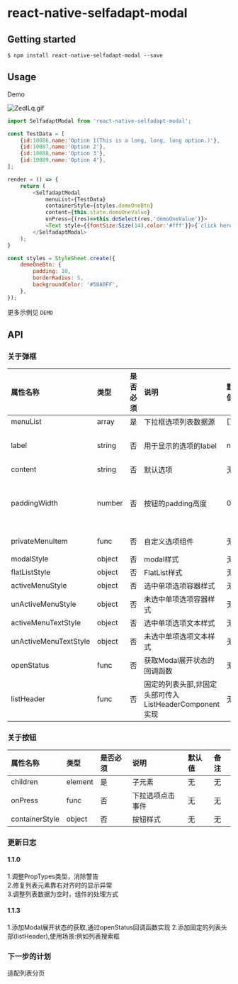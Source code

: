  
# react-native-selfadapt-modal

## Getting started

`$ npm install react-native-selfadapt-modal --save`

## Usage

Demo

![ZedILq.gif](https://s2.ax1x.com/2019/06/26/ZedILq.gif)

```javascript
import SelfadaptModal from 'react-native-selfadapt-modal';

const TestData = [
    {id:10086,name:'Option 1(This is a long, long, long option.)'},
    {id:10087,name:'Option 2'},
    {id:10088,name:'Option 3'},
    {id:10089,name:'Option 4'},
];

render = () => {
    return (
        <SelfadaptModal 
            menuList={TestData} 
            containerStyle={styles.demeOneBtn}
            content={this.state.demoOneValue}
            onPress={(res)=>this.doSelect(res,'demoOneValue')}>
            <Text style={{fontSize:Size(14),color:'#fff'}}>{`click here`}</Text>
        </SelfadaptModal>
    );
}

const styles = StyleSheet.create({
    demeOneBtn: {
        padding: 10,
        borderRadius: 5,
        backgroundColor: '#58A0FF',
    },
});
```

更多示例见 `DEMO` 

## API

### 关于弹框

属性名称 | 类型 | 是否必须 | 说明 | 默认值 | 备注 |
:--- |:--- |:--- |:--- |:--- |:--- |
menuList |array |是 |下拉框选项列表数据源 |[] |无 |
label |string |否 |用于显示的选项的label |name |用于menuList的元素</br>是对象的情况 |
content |string |否 |默认选项 |无 |无 |
paddingWidth |number |否 |按钮的padding高度 |0 | 当使用LocationModal</br>的按钮还有外层包裹</br>时可能需要使用 |
privateMenuItem |func |否 |自定义选项组件 |无 |包含三个参数</br>item,index,isSelect |
modalStyle |object |否 |modal样式 |无 |无 |
flatListStyle |object |否 |FlatList样式 |无 |无 |
activeMenuStyle |object |否 |选中单项选项容器样式 |无 |无 |
unActiveMenuStyle |object |否 |未选中单项选项容器样式 |无 |无 |
activeMenuTextStyle |object |否 |选中单项选项文本样式 |无 |无 |
unActiveMenuTextStyle |object |否 |未选中单项选项文本样式 |无 |无 |
openStatus |func |否 |获取Modal展开状态的回调函数 |无 |无 |
listHeader |func |否 |固定的列表头部,非固定头部可传入ListHeaderComponent实现 |无 |无 |


### 关于按钮

属性名称 | 类型 | 是否必须 | 说明 | 默认值 | 备注 |
:--- |:--- |:--- |:--- |:--- |:--- |
children |element |是 |子元素 |无 |无 |
onPress |func |否 |下拉选项点击事件 |无 |无 |
containerStyle |object |否 |按钮样式 |无 |无 |


### 更新日志

#### 1.1.0 

1.调整PropTypes类型，消除警告</br>
2.修复列表元素靠右对齐时的显示异常</br>
3.调整列表数据为空时，组件的处理方式<br>

#### 1.1.3

1.添加Modal展开状态的获取,通过openStatus回调函数实现
2.添加固定的列表头部(listHeader),使用场景:例如列表搜索框

### 下一步的计划

适配列表分页

